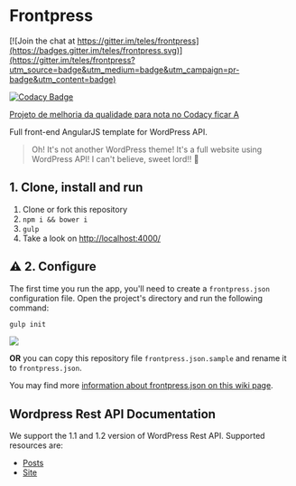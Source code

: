 # Frontpress

[![Join the chat at https://gitter.im/teles/frontpress](https://badges.gitter.im/teles/frontpress.svg)](https://gitter.im/teles/frontpress?utm_source=badge&utm_medium=badge&utm_campaign=pr-badge&utm_content=badge)

[![Codacy Badge](https://api.codacy.com/project/badge/Grade/8da469f973d143189c352cdd852d23ca)](https://www.codacy.com/app/josetelesmaciel/frontpress?utm_source=github.com&amp;utm_medium=referral&amp;utm_content=teles/frontpress&amp;utm_campaign=Badge_Grade)

[Projeto de melhoria da qualidade para nota no Codacy ficar A](https://github.com/teles/frontpress/projects/2)

Full front-end AngularJS template for WordPress API. 

> Oh! It's not another WordPress theme! It's a full website using WordPress API! I can't believe, sweet lord!! :raised_hands:

## 1. Clone, install and run

1. Clone or fork this repository
2. ```npm i && bower i```
3. ``` gulp ```
4. Take a look on [http://localhost:4000/](http://localhost:4000/)

## :warning: 2. Configure

The first time you run the app, you'll need to create a ``frontpress.json`` configuration file. 
Open the project's directory and run the following command:

````bash
gulp init
````
![](https://s22.postimg.io/y99g4teap/frontpress.jpg)


**OR** you can copy this repository file ``frontpress.json.sample`` and rename it to ``frontpress.json``.

You may find more [information about frontpress.json on this wiki page](https://github.com/teles/frontpress/wiki/frontpress.json).


## Wordpress Rest API Documentation

We support the 1.1 and 1.2 version of WordPress Rest API. Supported resources are:

* [Posts](https://developer.wordpress.com/docs/api/1.1/get/sites/%24site/posts/)
* [Site](https://developer.wordpress.com/docs/api/1.2/get/sites/%24site/)
